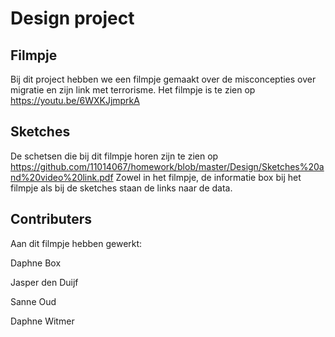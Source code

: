 # Design project
## Filmpje
Bij dit project hebben we een filmpje gemaakt over de misconcepties over migratie en zijn link met terrorisme.
Het filmpje is te zien op https://youtu.be/6WXKJjmprkA

## Sketches
De schetsen die bij dit filmpje horen zijn te zien op https://github.com/11014067/homework/blob/master/Design/Sketches%20and%20video%20link.pdf
Zowel in het filmpje, de informatie box bij het filmpje als bij de sketches staan de links naar de data.

## Contributers
Aan dit filmpje hebben gewerkt:

Daphne Box

Jasper den Duijf

Sanne Oud

Daphne Witmer
